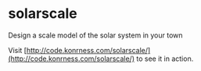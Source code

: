 solarscale
==========

Design a scale model of the solar system in your town

Visit [http://code.konrness.com/solarscale/](http://code.konrness.com/solarscale/) to see it in action.
